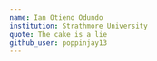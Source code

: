 ```yaml
---
name: Ian Otieno Odundo
institution: Strathmore University 
quote: The cake is a lie
github_user: poppinjay13
---
```

